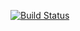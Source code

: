 [![Build Status](https://travis-ci.org/chamaconekt/hela-b2c.svg?branch=master)](https://travis-ci.org/chamaconekt/hela-b2c)